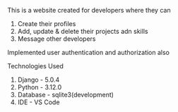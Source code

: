 This is a website created for developers where they can 
  1. Create their profiles
  2. Add, update & delete their projects adn skills
  3. Message other developers

Implemented user authentication and authorization also

Technologies Used
  1. Django - 5.0.4
  2. Python - 3.12.0
  3. Database - sqlite3(development)
  4. IDE - VS Code

